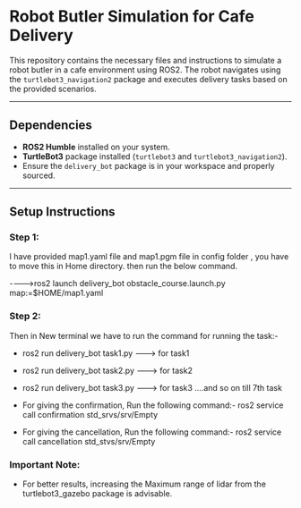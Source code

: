 # Robot Butler Simulation for Cafe Delivery  

This repository contains the necessary files and instructions to simulate a robot butler in a cafe environment using ROS2. The robot navigates using the `turtlebot3_navigation2` package and executes delivery tasks based on the provided scenarios.

---

## Dependencies

- **ROS2 Humble** installed on your system.  
- **TurtleBot3** package installed (`turtlebot3` and `turtlebot3_navigation2`).  
- Ensure the `delivery_bot` package is in your workspace and properly sourced.  

---

## Setup Instructions  

### Step 1:
I have provided map1.yaml file and map1.pgm file in config folder , you have to move this in Home directory. then run the below command.

---->ros2 launch delivery_bot obstacle_course.launch.py map:=$HOME/map1.yaml

### Step 2:
 
 Then in New terminal we have to run the command for running the task:-
 
 - ros2 run delivery_bot task1.py   ---> for task1 
 - ros2 run delivery_bot task2.py   ---> for task2
 - ros2 run delivery_bot task3.py   ---> for task3 ....and so on till 7th task

- For giving the confirmation, Run the following command:-  ros2 service call confirmation std_srvs/srv/Empty

- For giving the cancellation, Run the following command:- ros2 service call cancellation std_stvs/srv/Empty

### Important Note:

- For better results, increasing the Maximum range of lidar from the turtlebot3_gazebo package is advisable.
  
